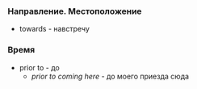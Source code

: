 
### Направление. Местоположение 
- towards - навстречу 

### Время
- prior to - до
	- *prior to coming here* - до моего приезда сюда 